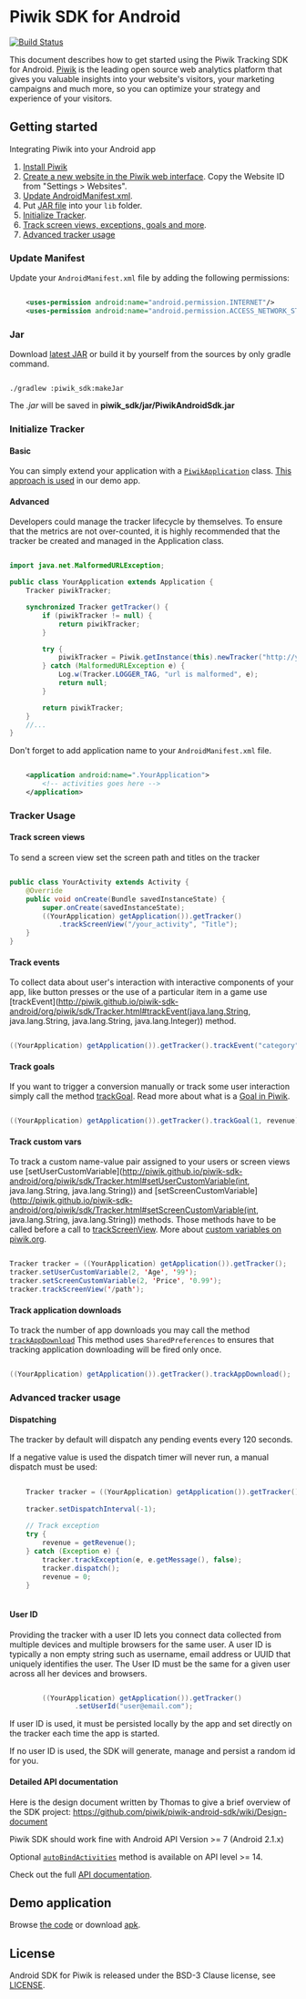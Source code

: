 Piwik SDK for Android
========================

[![Build Status](https://travis-ci.org/piwik/piwik-sdk-android.svg?branch=master)](https://travis-ci.org/piwik/piwik-sdk-android)

This document describes how to get started using the Piwik Tracking SDK for Android. 
[Piwik](http://piwik.org) is the leading open source web analytics platform 
that gives you valuable insights into your website's visitors, 
your marketing campaigns and much more, so you can optimize your strategy and experience of your visitors.

## Getting started

Integrating Piwik into your Android app
 
1. [Install Piwik](http://piwik.org/docs/installation/)
2. [Create a new website in the Piwik web interface](http://piwik.org/docs/manage-websites/). Copy the Website ID from "Settings > Websites".
3. [Update AndroidManifest.xml](#update-manifest).
4. Put [JAR file](#jar) into your `lib` folder.
5. [Initialize Tracker](#initialize-tracker).
6. [Track screen views, exceptions, goals and more](#tracker-usage).
7. [Advanced tracker usage](#advanced-tracker-usage)


### Update Manifest

Update your `AndroidManifest.xml` file by adding the following permissions:

```xml

    <uses-permission android:name="android.permission.INTERNET"/>
    <uses-permission android:name="android.permission.ACCESS_NETWORK_STATE"/>
```

### Jar

Download [latest JAR](https://github.com/piwik/piwik-sdk-android/raw/master/piwik_sdk/jar/PiwikAndroidSdk.jar)
or build it by yourself from the sources by only gradle command.

```

./gradlew :piwik_sdk:makeJar
```

The _.jar_ will be saved in **piwik_sdk/jar/PiwikAndroidSdk.jar**

### Initialize Tracker

#### Basic

You can simply extend your application with a 
[``PiwikApplication``](https://github.com/piwik/piwik-sdk-android/blob/master/piwik_sdk/src/main/java/org/piwik/sdk/PiwikApplication.java) class. 
[This approach is used](https://github.com/piwik/piwik-sdk-android/blob/master/demo_app/src/main/java/com/piwik/demo/DemoApp.java) in our demo app.

#### Advanced

Developers could manage the tracker lifecycle by themselves.
To ensure that the metrics are not over-counted, it is highly 
recommended that the tracker be created and managed in the Application class.

```java

import java.net.MalformedURLException;

public class YourApplication extends Application {
    Tracker piwikTracker;

    synchronized Tracker getTracker() {
        if (piwikTracker != null) {
            return piwikTracker;
        }

        try {
            piwikTracker = Piwik.getInstance(this).newTracker("http://your-piwik-domain.tld/piwik.php", 1);
        } catch (MalformedURLException e) {
            Log.w(Tracker.LOGGER_TAG, "url is malformed", e);
            return null;
        }

        return piwikTracker;
    }
    //...
}
```

Don't forget to add application name to your `AndroidManifest.xml` file.
 
```xml

    <application android:name=".YourApplication">
        <!-- activities goes here -->
    </application>
```


### Tracker Usage

#### Track screen views

To send a screen view set the screen path and titles on the tracker

```java

public class YourActivity extends Activity {
    @Override
    public void onCreate(Bundle savedInstanceState) {
        super.onCreate(savedInstanceState);
        ((YourApplication) getApplication()).getTracker()
            .trackScreenView("/your_activity", "Title");
    }
}
```

#### Track events

To collect data about user's interaction with interactive components of your app, like button presses or the use of a particular item in a game 
use [trackEvent](http://piwik.github.io/piwik-sdk-android/org/piwik/sdk/Tracker.html#trackEvent(java.lang.String, java.lang.String, java.lang.String, java.lang.Integer)) 
method.

```java

((YourApplication) getApplication()).getTracker().trackEvent("category", "action", "label", 1000)
```

#### Track goals

If you want to trigger a conversion manually or track some user interaction simply call the method 
[trackGoal](http://piwik.github.io/piwik-sdk-android/org/piwik/sdk/Tracker.html#trackGoal(java.lang.Integer)).
Read more about what is a [Goal in Piwik](http://piwik.org/docs/tracking-goals-web-analytics/).

```java

((YourApplication) getApplication()).getTracker().trackGoal(1, revenue);
```

#### Track custom vars

To track a custom name-value pair assigned to your users or screen views use 
[setUserCustomVariable](http://piwik.github.io/piwik-sdk-android/org/piwik/sdk/Tracker.html#setUserCustomVariable(int, java.lang.String, java.lang.String))
and
[setScreenCustomVariable](http://piwik.github.io/piwik-sdk-android/org/piwik/sdk/Tracker.html#setScreenCustomVariable(int, java.lang.String, java.lang.String))
methods. Those methods have to be called before a call to [trackScreenView](#track-screen-views).
More about [custom variables on piwik.org](http://piwik.org/docs/custom-variables/).


```java

Tracker tracker = ((YourApplication) getApplication()).getTracker();
tracker.setUserCustomVariable(2, 'Age', '99');
tracker.setScreenCustomVariable(2, 'Price', '0.99');
tracker.trackScreenView('/path');
```

#### Track application downloads

To track the number of app downloads you may call the method [``trackAppDownload``](http://piwik.github.io/piwik-sdk-android/org/piwik/sdk/Tracker.html#trackAppDownload())
This method uses ``SharedPreferences`` to ensures that tracking application downloading will be fired only once.

```java

((YourApplication) getApplication()).getTracker().trackAppDownload();
```

### Advanced tracker usage

#### Dispatching

The tracker by default will dispatch any pending events every 120 seconds.

If a negative value is used the dispatch timer will never run, a manual dispatch must be used:

```java
        
    Tracker tracker = ((YourApplication) getApplication()).getTracker();     
    
    tracker.setDispatchInterval(-1);
    
    // Track exception
    try {
        revenue = getRevenue();
    } catch (Exception e) {
        tracker.trackException(e, e.getMessage(), false);
        tracker.dispatch();
        revenue = 0;
    }
    
```

#### User ID

Providing the tracker with a user ID lets you connect data collected from multiple devices and multiple browsers for the same user. 
A user ID is typically a non empty string such as username, email address or UUID that uniquely identifies the user. 
The User ID must be the same for a given user across all her devices and browsers.

```java

        ((YourApplication) getApplication()).getTracker()
                .setUserId("user@email.com");
```

If user ID is used, it must be persisted locally by the app and set directly on the tracker each time the app is started. 

If no user ID is used, the SDK will generate, manage and persist a random id for you.


#### Detailed API documentation

Here is the design document written by Thomas to give a brief overview of the SDK project: https://github.com/piwik/piwik-android-sdk/wiki/Design-document

Piwik SDK should work fine with Android API Version >= 7 (Android 2.1.x)

Optional [``autoBindActivities``](https://github.com/piwik/piwik-sdk-android/blob/master/piwik_sdk/src/main/java/org/piwik/sdk/Piwik.java#L40)
 method is available on API level >= 14.

Check out the full [API documentation](http://piwik.github.io/piwik-sdk-android/).

## Demo application

Browse [the code](https://github.com/piwik/piwik-sdk-android/tree/master/demo_app) or download [apk](https://github.com/piwik/piwik-sdk-android/raw/master/demo_app/demo_app-debug.apk).

## License

Android SDK for Piwik is released under the BSD-3 Clause license, see [LICENSE](https://github.com/piwik/piwik-sdk-android/blob/master/LICENSE).

